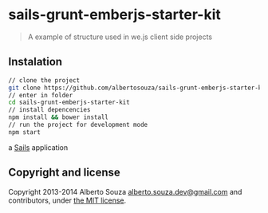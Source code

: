 # sails-grunt-emberjs-starter-kit

> A example of structure used in we.js client side projects

## Instalation

```sh
// clone the project
git clone https://github.com/albertosouza/sails-grunt-emberjs-starter-kit.git
// enter in folder
cd sails-grunt-emberjs-starter-kit
// install depencencies
npm install && bower install
// run the project for development mode
npm start
```

a [Sails](http://sailsjs.org) application


## Copyright and license

Copyright 2013-2014 Alberto Souza <alberto.souza.dev@gmail.com> and contributors, under [the MIT license](LICENSE).
